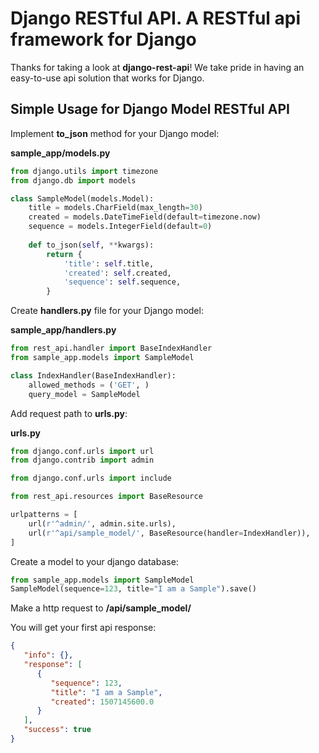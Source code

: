 Django RESTful API. A RESTful api framework for Django
=====================================================


Thanks for taking a look at **django-rest-api**! We take pride in having an easy-to-use api solution that works for Django.

## Simple Usage for Django Model RESTful API

Implement **to_json** method for your Django model:

**sample_app/models.py**

```python
from django.utils import timezone
from django.db import models

class SampleModel(models.Model):
    title = models.CharField(max_length=30)
    created = models.DateTimeField(default=timezone.now)
    sequence = models.IntegerField(default=0)
    
    def to_json(self, **kwargs):
        return {
            'title': self.title,
            'created': self.created,
            'sequence': self.sequence,
        }

```

Create **handlers.py** file for your Django model:

**sample_app/handlers.py**

```python
from rest_api.handler import BaseIndexHandler
from sample_app.models import SampleModel

class IndexHandler(BaseIndexHandler):
	allowed_methods = ('GET', ) 
	query_model = SampleModel
```

Add request path to **urls.py**:

**urls.py**

```python
from django.conf.urls import url
from django.contrib import admin

from django.conf.urls import include

from rest_api.resources import BaseResource

urlpatterns = [
    url(r'^admin/', admin.site.urls),
    url(r'^api/sample_model/', BaseResource(handler=IndexHandler)),
]
```

Create a model to your django database:

```python
from sample_app.models import SampleModel
SampleModel(sequence=123, title="I am a Sample").save()
```

Make a http request to **/api/sample_model/**

You will get your first api response:

```json
{
   "info": {}, 
   "response": [
      {
         "sequence": 123, 
         "title": "I am a Sample", 
         "created": 1507145600.0
      }
   ], 
   "success": true
}
```
